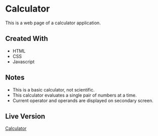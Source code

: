 # Calculator
This is a web page of a calculator application.
## Created With
* HTML
* CSS
* Javascript
## Notes
* This is a basic calculator, not scientific.
* This calculator evaluates a single pair of numbers at a time.
* Current operator and operands are displayed on secondary screen.
## Live Version
[Calculator](https://wangchowchow.github.io/calculator/)
